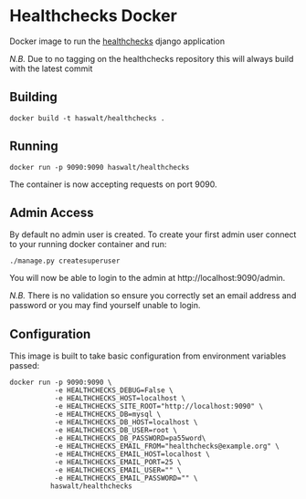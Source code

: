 Healthchecks Docker
===================

Docker image to run the [healthchecks](https://github.com/healthchecks/healthchecks) django application

*N.B.* Due to no tagging on the healthchecks repository this will always build with the latest commit

## Building

```
docker build -t haswalt/healthchecks .
```

## Running

```
docker run -p 9090:9090 haswalt/healthchecks
```

The container is now accepting requests on port 9090.

## Admin Access

By default no admin user is created. To create your first admin user connect to your running docker container and run:

```
./manage.py createsuperuser
```

You will now be able to login to the admin at http://localhost:9090/admin.

*N.B.* There is no validation so ensure you correctly set an email address and password or you may find yourself unable to login.

## Configuration

This image is built to take basic configuration from environment variables passed:

```
docker run -p 9090:9090 \
           -e HEALTHCHECKS_DEBUG=False \
           -e HEALTHCHECKS_HOST=localhost \
           -e HEALTHCHECKS_SITE_ROOT="http://localhost:9090" \
           -e HEALTHCHECKS_DB=mysql \
           -e HEALTHCHECKS_DB_HOST=localhost \
           -e HEALTHCHECKS_DB_USER=root \
           -e HEALTHCHECKS_DB_PASSWORD=pa55word\
           -e HEALTHCHECKS_EMAIL_FROM="healthchecks@example.org" \
           -e HEALTHCHECKS_EMAIL_HOST=localhost \
           -e HEALTHCHECKS_EMAIL_PORT=25 \
           -e HEALTHCHECKS_EMAIL_USER="" \
           -e HEALTHCHECKS_EMAIL_PASSWORD="" \
          haswalt/healthchecks
```

